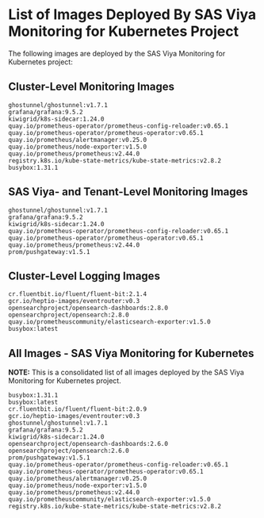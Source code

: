 # List of Images Deployed By SAS Viya Monitoring for Kubernetes Project

The following images are deployed by the SAS Viya Monitoring for Kubernetes project:

## Cluster-Level Monitoring Images

```plaintext
ghostunnel/ghostunnel:v1.7.1
grafana/grafana:9.5.2
kiwigrid/k8s-sidecar:1.24.0
quay.io/prometheus-operator/prometheus-config-reloader:v0.65.1
quay.io/prometheus-operator/prometheus-operator:v0.65.1
quay.io/prometheus/alertmanager:v0.25.0
quay.io/prometheus/node-exporter:v1.5.0
quay.io/prometheus/prometheus:v2.44.0
registry.k8s.io/kube-state-metrics/kube-state-metrics:v2.8.2
busybox:1.31.1
```

## SAS Viya- and Tenant-Level Monitoring Images

```plaintext
ghostunnel/ghostunnel:v1.7.1
grafana/grafana:9.5.2
kiwigrid/k8s-sidecar:1.24.0
quay.io/prometheus-operator/prometheus-config-reloader:v0.65.1
quay.io/prometheus-operator/prometheus-operator:v0.65.1
quay.io/prometheus/prometheus:v2.44.0
prom/pushgateway:v1.5.1
```

## Cluster-Level Logging Images

```plaintext
cr.fluentbit.io/fluent/fluent-bit:2.1.4
gcr.io/heptio-images/eventrouter:v0.3
opensearchproject/opensearch-dashboards:2.8.0
opensearchproject/opensearch:2.8.0
quay.io/prometheuscommunity/elasticsearch-exporter:v1.5.0
busybox:latest
```

## All Images - SAS Viya Monitoring for Kubernetes

**NOTE:**  This is a consolidated list of all images deployed by the SAS Viya  Monitoring for Kubernetes project.

```plaintext
busybox:1.31.1
busybox:latest
cr.fluentbit.io/fluent/fluent-bit:2.0.9
gcr.io/heptio-images/eventrouter:v0.3
ghostunnel/ghostunnel:v1.7.1
grafana/grafana:9.5.2
kiwigrid/k8s-sidecar:1.24.0
opensearchproject/opensearch-dashboards:2.6.0
opensearchproject/opensearch:2.6.0
prom/pushgateway:v1.5.1
quay.io/prometheus-operator/prometheus-config-reloader:v0.65.1
quay.io/prometheus-operator/prometheus-operator:v0.65.1
quay.io/prometheus/alertmanager:v0.25.0
quay.io/prometheus/node-exporter:v1.5.0
quay.io/prometheus/prometheus:v2.44.0
quay.io/prometheuscommunity/elasticsearch-exporter:v1.5.0
registry.k8s.io/kube-state-metrics/kube-state-metrics:v2.8.2
```
